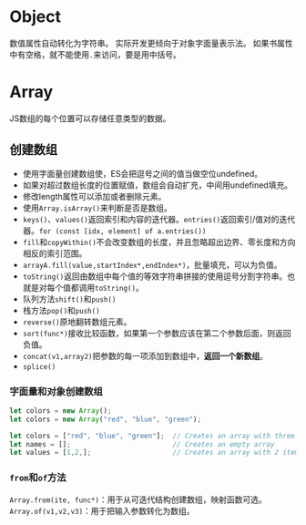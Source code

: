 # Object
数值属性自动转化为字符串。
实际开发更倾向于对象字面量表示法。
如果书属性中有空格，就不能使用`.`来访问，要是用中括号。
# Array
JS数组的每个位置可以存储任意类型的数据。
## 创建数组
- 使用字面量创建数组使，ES会把逗号之间的值当做空位undefined。
- 如果对超过数组长度的位置赋值，数组会自动扩充，中间用undefined填充。
- 修改length属性可以添加或者删除元素。
- 使用`Array.isArray()`来判断是否是数组。
- `keys()`、`values()`返回索引和内容的迭代器。`entries()`返回索引/值对的迭代器。`for (const [idx, element] of a.entries())`
- `fill`和`copyWithin()`不会改变数组的长度，并且忽略超出边界、零长度和方向相反的索引范围。
- `arrayA.fill(value,startIndex*,endIndex*)`，批量填充，可以为负值。
- `toString()`返回由数组中每个值的等效字符串拼接的使用逗号分割字符串。也就是对每个值都调用`toString()`。
- 队列方法`shift()`和`push()`
- 栈方法`pop()`和`push()`
- `reverse()`原地翻转数组元素。
- `sort(func*)`接收比较函数，如果第一个参数应该在第二个参数后面，则返回负值。
- `concat(v1,array2)`把参数的每一项添加到数组中，**返回一个新数组**。
- `splice()`
### 字面量和对象创建数组
```js
let colors = new Array();
let colors = new Array("red", "blue", "green");

let colors = ["red", "blue", "green"];  // Creates an array with three strings
let names = [];                         // Creates an empty array
let values = [1,2,];                    // Creates an array with 2 items
```
### `from`和`of`方法
`Array.from(ite, func*)`：用于从可迭代结构创建数组，映射函数可选。
`Array.of(v1,v2,v3)`：用于把输入参数转化为数组。

